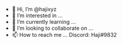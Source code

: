 - 👋 Hi, I’m @hajixyz
- 👀 I’m interested in ...
- 🌱 I’m currently learning ...
- 💞️ I’m looking to collaborate on ...
- 📫 How to reach me ...
 Discord: Haji#9832

<!---
hajixyz/hajixyz is a ✨ special ✨ repository because its `README.md` (this file) appears on your GitHub profile.
You can click the Preview link to take a look at your changes.
--->
